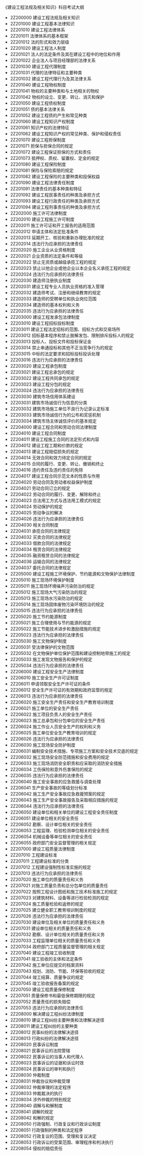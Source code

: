 《建设工程法规及相关知识》科目考试大纲
* 2Z200000 建设工程法规及相关知识
* 2Z201000 建设工程基本法律知识
* 2Z201010 建设工程法律体系
* 2Z201011 法律体系的基本框架
* 2Z201012 法的形式和效力层级
* 2Z201020 建设工程法人制度
* 2Z201021 法人的法定条件及其在建设工程中的地位和作用
* 2Z201022 企业法人与项目经理部的法律关系
* 2Z201030 建设工程代理制度
* 2Z201031 代理的法律特征和主要种类
* 2Z201032 建设工程代理行为及其法律关系
* 2Z201040 建设工程物权制度
* 2Z201041 物权的主要种类和与土地相关的物权
* 2Z201042 物权的设立、变更、转让、消灭和保护
* 2Z201050 建设工程债权制度
* 2Z201051 债的基本法律关系
* 2Z201052 建设工程债的产生和常见种类
* 2Z201060 建设工程知识产权制度
* 2Z201061 知识产权的法律特征
* 2Z201062 建设工程知识产权的常见种类、保护和侵权责任
* 2Z201070 建设工程担保制度
* 2Z201071 担保与担保合同的规定
* 2Z201072 建设工程保证担保的方式和责任
* 2Z201073 抵押权、质权、留置权、定金的规定
* 2Z201080 建设工程保险制度
* 2Z201081 保险与保险索赔的规定
* 2Z201082 建设工程保险的主要种类和投保权益
* 2Z201090 建设工程法律责任制度
* 2Z201091 法律责任的基本种类和特征
* 2Z201092 建设工程民事责任的种类及承担方式
* 2Z201093 建设工程行政责任的种类及承担方式
* 2Z201094 建设工程刑事责任的种类及承担方式
* 2Z202000 施工许可法律制度
* 2Z202010 建设工程施工许可制度
* 2Z202011 施工许可证和开工报告的适用范围
* 2Z202012 申请主体和法定批准条件
* 2Z202013 延期开工、核验和重新办理批准的规定
* 2Z202014 违法行为应承担的法律责任
* 2Z202020 施工企业从业资格制度
* 2Z202021 企业资质的法定条件和等级
* 2Z202022 禁止无资质或越级承揽工程的规定
* 2Z202023 禁止以他企业或他企业以本企业名义承揽工程的规定
* 2Z202024 违法行为应承担的法律责任
* 2Z202030 建造师注册执业制度
* 2Z202031 建设工程专业人员执业资格的准入管理
* 2Z202032 建造师考试、注册和继续教育的规定
* 2Z202033 建造师的受聘单位和执业岗位范围
* 2Z202034 建造师的基本权利和义务
* 2Z202035 违法行为应承担的法律责任
* 2Z203000 建设工程发承包法律制度
* 2Z203010 建设工程招标投标制度
* 2Z203011 建设工程法定招标的范围、招标方式和交易场所
* 2Z203012 招标基本程序和禁止肢解发包、限制排斥投标人的规定
* 2Z203013 投标人、投标文件和投标保证金
* 2Z203014 禁止串通投标和其他不正当竞争行为的规定
* 2Z203015 中标的法定要求和招标投标投诉处理
* 2Z203016 违法行为应承担的法律责任
* 2Z203020 建设工程承包制度
* 2Z203021 建设工程总承包的规定
* 2Z203022 建设工程共同承包的规定
* 2Z203023 建设工程分包的规定
* 2Z203024 违法行为应承担的法律责任
* 2Z203030 建筑市场信用体系建设
* 2Z203031 建筑市场诚信行为信息的分类
* 2Z203032 建筑市场施工单位不良行为记录认定标准
* 2Z203033 建筑市场诚信行为的公布和奖惩机制
* 2Z203034 建筑市场主体诚信评价的基本规定
* 2Z204000 建设工程合同和劳动合同法律制度
* 2Z204010 建设工程合同制度
* 2Z204011 建设工程施工合同的法定形式和内容
* 2Z204012 建设工程工期和价款的规定
* 2Z204013 建设工程赔偿损失的规定
* 2Z204014 无效合同和效力待定合同的规定
* 2Z204015 合同的履行、变更、转让、撤销和终止
* 2Z204016 违约责任及违约责任的免除
* 2Z204017 建设工程合同示范文本的性质与作用
* 2Z204020 劳动合同及劳动者权益保护制度
* 2Z204021 劳动合同订立的规定
* 2Z204022 劳动合同的履行、变更、解除和终止
* 2Z204023 合法用工方式与违法用工模式的规定
* 2Z204024 劳动保护的规定
* 2Z204025 劳动争议的解决
* 2Z204026 违法行为应承担的法律责任
* 2Z204030 相关合同制度
* 2Z204031 承揽合同的法律规定
* 2Z204032 买卖合同的法律规定
* 2Z204033 借款合同的法律规定
* 2Z204034 租赁合同的法律规定
* 2Z204035 融资租赁合同的法律规定
* 2Z204036 运输合同的法律规定
* 2Z204037 委托合同的法律规定
* 2Z205000 建设工程施工环境保护、节约能源和文物保护法律制度
* 2Z205010 施工现场环境保护制度
* 2Z205011 施工现场环境噪声污染防治的规定
* 2Z205012 施工现场大气污染防治的规定
* 2Z205013 施工现场水污染防治的规定
* 2Z205014 施工现场固体废物污染环境防治的规定
* 2Z205015 违法行为应承担的法律责任
* 2Z205020 施工节约能源制度
* 2Z205021 施工合理使用与节约能源的规定
* 2Z205022 施工节能技术进步和激励措施的规定
* 2Z205023 违法行为应承担的法律责任
* 2Z205030 施工文物保护制度
* 2Z205031 受法律保护的文物范围
* 2Z205032 在文物保护单位保护范围和建设控制地带施工的规定
* 2Z205033 施工发现文物报告和保护的规定
* 2Z205034 违法行为应承担的法律责任
* 2Z206000 建设工程安全生产法律制度
* 2Z206010 施工安全生产许可证制度
* 2Z206011 申请领取安全生产许可证的条件
* 2Z206012 安全生产许可证的有效期和政府监管的规定
* 2Z206013 违法行为应承担的法律责任
* 2Z206020 施工安全生产责任和安全生产教育培训制度
* 2Z206021 施工单位的安全生产责任
* 2Z206022 施工项目负责人的安全生产责任
* 2Z206023 施工总承包和分包单位的安全生产责任
* 2Z206024 施工作业人员安全生产的权利和义务
* 2Z206025 施工单位安全生产教育培训的规定
* 2Z206026 违法行为应承担的法律责任
* 2Z206030 施工现场安全防护制度
* 2Z206031 编制安全技术措施、专项施工方案和安全技术交底的规定
* 2Z206032 施工现场安全防范措施和安全费用的规定
* 2Z206033 施工现场消防安全职责和应采取的消防安全措施
* 2Z206034 工伤保险和意外伤害保险的规定
* 2Z206035 违法行为应承担的法律责任
* 2Z206040 施工安全事故的应急救援与调查处理
* 2Z206041 生产安全事故的等级划分标准
* 2Z206042 施工生产安全事故应急救援预案的规定
* 2Z206043 施工生产安全事故报告及采取相应措施的规定
* 2Z206044 违法行为应承担的法律责任
* 2Z206050 建设单位和相关单位的建设工程安全责任制度
* 2Z206051 建设单位相关的安全责任
* 2Z206052 勘察、设计单位相关的安全责任
* 2Z206053 工程监理、检验检测单位相关的安全责任
* 2Z206054 机械设备等单位相关的安全责任
* 2Z206055 政府部门安全监督管理的相关规定
* 2Z207000 建设工程质量法律制度
* 2Z207010 工程建设标准
* 2Z207011 工程建设标准的分类
* 2Z207012 工程建设强制性标准实施的规定
* 2Z207013 违法行为应承担的法律责任
* 2Z207020 施工单位的质量责任和义务
* 2Z207021 对施工质量负责和总分包单位的质量责任
* 2Z207022 按照工程设计图纸和施工技术标准施工的规定
* 2Z207023 对建筑材料、设备等进行检验检测的规定
* 2Z207024 施工质量检验和返修的规定
* 2Z207025 建立健全职工教育培训制度的规定
* 2Z207026 违法行为应承担的法律责任
* 2Z207030 建设单位及相关单位的质量责任和义务
* 2Z207031 建设单位相关的质量责任和义务
* 2Z207032 勘察、设计单位相关的质量责任和义务
* 2Z207033 工程监理单位相关的质量责任和义务
* 2Z207034 政府部门工程质量监督管理的相关规定
* 2Z207040 建设工程竣工验收制度
* 2Z207041 竣工验收的主体和法定条件
* 2Z207042 施工单位应提交的档案资料
* 2Z207043 规划、消防、节能、环保等验收的规定
* 2Z207044 竣工结算、质量争议的规定
* 2Z207045 竣工验收报告备案的规定
* 2Z207050 建设工程质量保修制度
* 2Z207051 质量保修书和最低保修期限的规定
* 2Z207052 质量责任的损失赔偿
* 2Z207053 违法行为应承担的法律责任
* 2Z208000 解决建设工程纠纷法律制度
* 2Z208010 建设工程纠纷主要种类和法律解决途径
* 2Z208011 建设工程纠纷的主要种类
* 2Z208012 民事纠纷的法律解决途径
* 2Z208013 行政纠纷的法律解决途径
* 2Z208020 民事诉讼制度
* 2Z208021 民事诉讼的法院管辖
* 2Z208022 民事诉讼的当事人和代理人
* 2Z208023 民事诉讼的证据和诉讼时效
* 2Z208024 民事诉讼的审判和执行
* 2Z208030 仲裁制度
* 2Z208031 仲裁协议和仲裁受理
* 2Z208032 仲裁审理的法定程序
* 2Z208033 仲裁裁决的执行
* 2Z208034 涉外仲裁的特别规定
* 2Z208040 调解与和解制度
* 2Z208041 调解的规定
* 2Z208042 和解的规定
* 2Z208050 行政强制、行政复议和行政诉讼制度
* 2Z208051 行政强制的种类和法定程序
* 2Z208052 行政复议的范围、受理和复议决定
* 2Z208053 行政诉讼的受案范围、审理程序和判决执行
* 2Z208054 侵权的赔偿责任